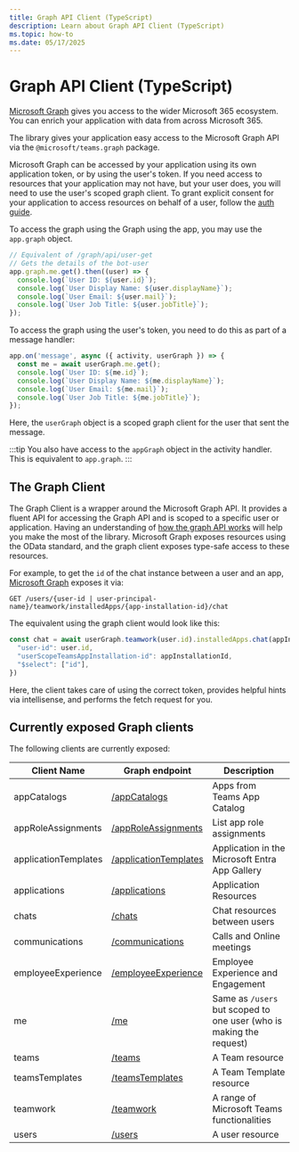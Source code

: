 ```yaml
---
title: Graph API Client (TypeScript)
description: Learn about Graph API Client (TypeScript)
ms.topic: how-to
ms.date: 05/17/2025
---
```


# Graph API Client (TypeScript)

[Microsoft Graph](https://docs.microsoft.com/graph/overview) gives you access to the wider Microsoft 365 ecosystem. You can enrich your application with data from across Microsoft 365.

The library gives your application easy access to the Microsoft Graph API via the `@microsoft/teams.graph` package.

Microsoft Graph can be accessed by your application using its own application token, or by using the user's token. If you need access to resources that your application may not have, but your user does, you will need to use the user's scoped graph client. To grant explicit consent for your application to access resources on behalf of a user, follow the [auth guide](../in-depth-guides/user-authentication).

To access the graph using the Graph using the app, you may use the `app.graph` object. 

```typescript
// Equivalent of /graph/api/user-get
// Gets the details of the bot-user
app.graph.me.get().then((user) => {
  console.log(`User ID: ${user.id}`);
  console.log(`User Display Name: ${user.displayName}`);
  console.log(`User Email: ${user.mail}`);
  console.log(`User Job Title: ${user.jobTitle}`);
});
```

To access the graph using the user's token, you need to do this as part of a message handler:

```typescript
app.on('message', async ({ activity, userGraph }) => {
  const me = await userGraph.me.get();
  console.log(`User ID: ${me.id}`);
  console.log(`User Display Name: ${me.displayName}`);
  console.log(`User Email: ${me.mail}`);
  console.log(`User Job Title: ${me.jobTitle}`);
});
```

Here, the `userGraph` object is a scoped graph client for the user that sent the message.

:::tip
You also have access to the `appGraph` object in the activity handler. This is equivalent to `app.graph`.
:::

## The Graph Client

The Graph Client is a wrapper around the Microsoft Graph API. It provides a fluent API for accessing the Graph API and is scoped to a specific user or application. Having an understanding of [how the graph API works](/graph/use-the-api) will help you make the most of the library. Microsoft Graph exposes resources using the OData standard, and the graph client exposes type-safe access to these resources.

For example, to get the `id` of the chat instance between a user and an app, [Microsoft Graph](/graph/api/userscopeteamsappinstallation-get-chat?view=graph-rest-1.0&tabs=http) exposes it via:

```
GET /users/{user-id | user-principal-name}/teamwork/installedApps/{app-installation-id}/chat
```

The equivalent using the graph client would look like this:

```ts
const chat = await userGraph.teamwork(user.id).installedApps.chat(appInstallationId).get({
  "user-id": user.id,
  "userScopeTeamsAppInstallation-id": appInstallationId,
  "$select": ["id"],
})
```

Here, the client takes care of using the correct token, provides helpful hints via intellisense, and performs the fetch request for you.

## Currently exposed Graph clients

The following clients are currently exposed:

| Client Name | Graph endpoint | Description |
|-------------|----------------|-------------|
| appCatalogs | [/appCatalogs](/graph/api/appcatalogs-list-teamsapps?view=graph-rest-1.0) | Apps from Teams App Catalog |
| appRoleAssignments | [/appRoleAssignments](/graph/api/serviceprincipal-list-approleassignments?view=graph-rest-1.0) | List app role assignments |
| applicationTemplates | [/applicationTemplates](/graph/api/resources/applicationtemplate?view=graph-rest-1.0) | Application in the Microsoft Entra App Gallery |
| applications | [/applications](/graph/api/resources/application?view=graph-rest-1.0) | Application Resources |
| chats | [/chats](/graph/api/chat-list?view=graph-rest-1.0&tabs=http) | Chat resources between users |
| communications | [/communications](/graph/api/application-post-calls?view=graph-rest-1.0) | Calls and Online meetings |
| employeeExperience | [/employeeExperience](/graph/api/resources/engagement-api-overview?view=graph-rest-1.0) |  Employee Experience and Engagement |
| me | [/me](/graph/api/user-get?view=graph-rest-1.0&tabs=http) | Same as `/users` but scoped to one user (who is making the request) |
| teams | [/teams](/graph/api/resources/team?view=graph-rest-1.0) | A Team resource  |
| teamsTemplates | [/teamsTemplates](/microsoftteams/get-started-with-teams-templates) | A Team Template resource |
| teamwork | [/teamwork](/graph/api/resources/teamwork?view=graph-rest-1.0) | A range of Microsoft Teams functionalities |
| users | [/users](/graph/api/resources/users?view=graph-rest-1.0) | A user resource |
